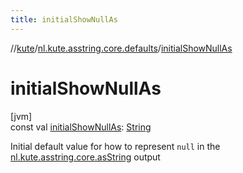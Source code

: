 ```yaml
---
title: initialShowNullAs
---
```

//[kute](../../index.html)/[nl.kute.asstring.core.defaults](index.html)/[initialShowNullAs](initial-show-null-as.html)



# initialShowNullAs



[jvm]\
const val [initialShowNullAs](initial-show-null-as.html): [String](https://kotlinlang.org/api/latest/jvm/stdlib/kotlin/-string/index.html)



Initial default value for how to represent `null` in the [nl.kute.asstring.core.asString](../nl.kute.asstring.core/as-string.html) output




